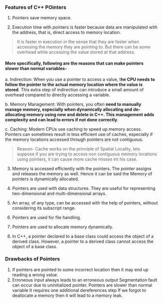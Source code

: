 ### Features of C++ POinters

1. Pointers save memory space.

2. Execution time with pointers is faster because data are manipulated with the address, that is, direct access to memory location. 

> It is faster in execution in the sense that they are faster when accessing the memory they are pointing to. But there can be some overhead while accessing the value stored at that address.

#### More specifically, following are the reasons that can make pointers slower than normal variables-

a. Indirection: When you use a pointer to access a value, t**he CPU needs to follow the pointer to the actual memory location where the value is stored**. This extra step of indirection can introduce a small amount of overhead compared to directly accessing a variable.

b. Memory Management: With pointers, you often **need to manually manage memory, especially when dynamically allocating and de-allocating memory using new and delete in C++. This management adds complexity and can lead to errors if not done correctly**.

c. Caching: Modern CPUs use caching to speed up memory access. Pointers can sometimes result in less efficient use of caches, especially if the memory locations accessed through pointers are not contiguous. 
>Reason- Cache works on the principle of Spatial Locality, lets suppose if you are trying to access non contiguous memory locations using pointers, it can cause more cache misses int his case.


3. Memory is accessed efficiently with the pointers. The pointer assigns and releases the memory as well. Hence it can be said the Memory of pointers is dynamically allocated.

4. Pointers are used with data structures. They are useful for representing two-dimensional and multi-dimensional arrays.

5. An array, of any type, can be accessed with the help of pointers, without considering its subscript range.

6. Pointers are used for file handling.

7. Pointers are used to allocate memory dynamically.

8. In C++, a pointer declared to a base class could access the object of a derived class. However, a pointer to a derived class cannot access the object of a base class.


### Drawbacks of Pointers
1. If pointers are pointed to some incorrect location then it may end up reading a wrong value.
2. Erroneous input always leads to an erroneous output
Segmentation fault can occur due to uninitialized pointer.
Pointers are slower than normal variable
It requires one additional dereferences step 
If we forgot to deallocate a memory then it will lead to a memory leak. 